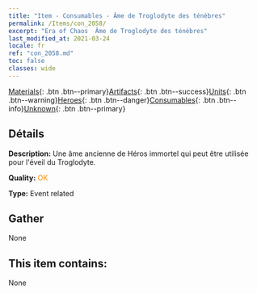 ```yaml
---
title: "Item - Consumables - Âme de Troglodyte des ténèbres"
permalink: /Items/con_2058/
excerpt: "Era of Chaos  Âme de Troglodyte des ténèbres"
last_modified_at: 2021-03-24
locale: fr
ref: "con_2058.md"
toc: false
classes: wide
---
```

 [Materials](/fr/Items/){: .btn .btn--primary}[Artifacts](/fr/Items/Artifacts/){: .btn .btn--success}[Units](/fr/Items/Units/){: .btn .btn--warning}[Heroes](/fr/Items/Heroes/){: .btn .btn--danger}[Consumables](/fr/Items/Consumables/){: .btn .btn--info}[Unknown](/fr/Items/Unknown/){: .btn .btn--primary}

## Détails
 **Description:** Une âme ancienne de Héros immortel qui peut être utilisée pour l'éveil du Troglodyte.

 **Quality:** <span style="color: #FF8C00">OK</span>

 **Type:** Event related

## Gather

  None

## This item contains:

  None

